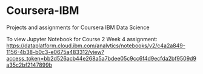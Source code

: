 # Coursera-IBM
Projects and assignments for Coursera IBM Data Science

To view Jupyter Notebook for Course 2 Week 4 assignment: https://dataplatform.cloud.ibm.com/analytics/notebooks/v2/c4a2a849-1156-4b38-b0c3-e0675a483312/view?access_token=bb2d526acb44e268a5a7bdee05c9cc6f4d9ecfda2bf9509d9a35c2bf2147899b

